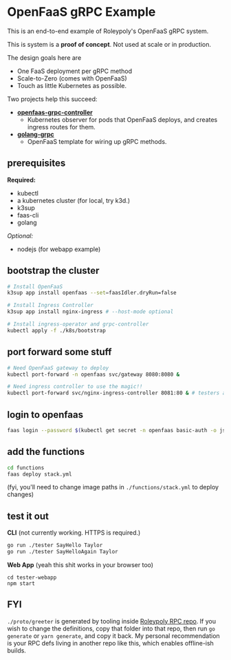 # OpenFaaS gRPC Example

This is an end-to-end example of Roleypoly's OpenFaaS gRPC system. 

This is system is a **proof of concept**. Not used at scale or in production.

The design goals here are 

- One FaaS deployment per gRPC method
- Scale-to-Zero (comes with OpenFaaS)
- Touch as little Kubernetes as possible.

Two projects help this succeed:
- [**openfaas-grpc-controller**](https://github.com/roleypoly/openfaas-grpc-controller)
    - Kubernetes observer for pods that OpenFaaS deploys, and creates ingress routes for them.
- [**golang-grpc**](https://github.com/roleypoly/openfaas-templates)
    - OpenFaaS template for wiring up gRPC methods.

## prerequisites

**Required:**
- kubectl
- a kubernetes cluster (for local, try k3d.)
- k3sup
- faas-cli
- golang

*Optional:*
- nodejs (for webapp example)

## bootstrap the cluster

```sh
# Install OpenFaaS
k3sup app install openfaas --set=faasIdler.dryRun=false

# Install Ingress Controller
k3sup app install nginx-ingress # --host-mode optional

# Install ingress-operator and grpc-controller
kubectl apply -f ./k8s/bootstrap
```

## port forward some stuff

```sh
# Need OpenFaaS gateway to deploy
kubectl port-forward -n openfaas svc/gateway 8080:8080 &

# Need ingress controller to use the magic!!
kubectl port-forward svc/nginx-ingress-controller 8081:80 & # testers assume localhost:8081
```

## login to openfaas

```sh
faas login --password $(kubectl get secret -n openfaas basic-auth -o jsonpath="{.data.basic-auth-password}" | base64 --decode; echo)
```


## add the functions

```sh
cd functions
faas deploy stack.yml
```

(fyi, you'll need to change image paths in `./functions/stack.yml` to deploy changes)

## test it out

**CLI** (not currently working. HTTPS is required.)

```sh
go run ./tester SayHello Taylor
go run ./tester SayHelloAgain Taylor
```

**Web App** (yeah this shit works in your browser too)

```
cd tester-webapp
npm start
```

## FYI

`./proto/greeter` is generated by tooling inside [Roleypoly RPC repo](https://github.com/roleypoly/rpc). If you wish to change the definitions, copy that folder into that repo, then run `go generate` or `yarn generate`, and copy it back. My personal recommendation is your RPC defs living in another repo like this, which enables offline-ish builds.